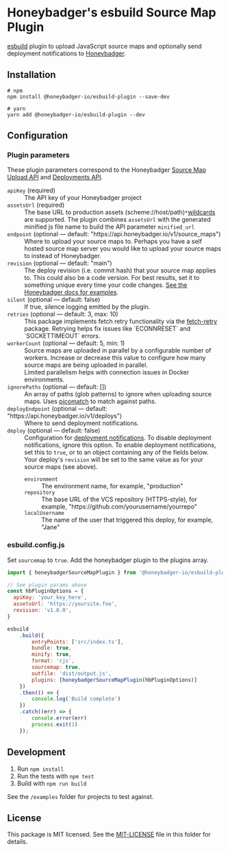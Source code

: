 # Honeybadger's esbuild Source Map Plugin

[esbuild](https://esbuild.github.io/) plugin to upload JavaScript
source maps and optionally send deployment notifications to [Honeybadger](https://docs.honeybadger.io/lib/javascript/guides/using-source-maps/).

## Installation

```
# npm
npm install @honeybadger-io/esbuild-plugin --save-dev

# yarn
yarn add @honeybadger-io/esbuild-plugin --dev
```


## Configuration

### Plugin parameters

These plugin parameters correspond to the Honeybadger [Source Map Upload API](https://docs.honeybadger.io/api/reporting-source-maps/) and [Deployments API](https://docs.honeybadger.io/api/reporting-deployments/).

<dl>
  <dt><code>apiKey</code> (required)</dt>
  <dd>The API key of your Honeybadger project</dd>

  <dt><code>assetsUrl</code> (required)</dt>
  <dd>The base URL to production assets (scheme://host/path)<code>*</code><a href="https://docs.honeybadger.io/api/reporting-source-maps/#wildcards">wildcards</a> are supported. The plugin combines <code>assetsUrl</code> with the generated minified js file name to build the API parameter <code>minified_url</code></dd>

  <dt><code>endpoint</code> (optional &mdash; default: "https://api.honeybadger.io/v1/source_maps")</dt>
  <dd>Where to upload your source maps to. Perhaps you have a self hosted
  source map server you would like to upload your source maps to instead
  of Honeybadger.</dd>

  <dt><code>revision</code> (optional &mdash; default: "main")</dt>
  <dd>The deploy revision (i.e. commit hash) that your source map applies to. This could also be a code version. For best results, set it to something unique every time your code changes. <a href="https://docs.honeybadger.io/lib/javascript/guides/using-source-maps.html#versioning-your-project">See the Honeybadger docs for examples</a>.</dd>

  <dt><code>silent</code> (optional &mdash; default: false)</dt>
  <dd>If true, silence logging emitted by the plugin.</dd>

  <dt><code>retries</code> (optional &mdash; default: 3, max: 10)</dt>
  <dd>This package implements fetch retry functionality via the <a href="https://github.com/vercel/fetch-retry">fetch-retry</a> package. Retrying helps fix issues like `ECONNRESET` and `SOCKETTIMEOUT` errors.
  </dd>

  <dt><code>workerCount</code> (optional &mdash; default: 5, min: 1)</dt>
  <dd>Source maps are uploaded in parallel by a configurable number of 
  workers. Increase or decrease this value to configure how many source maps
  are being uploaded in parallel.</br>
  Limited parallelism helps with connection issues in Docker environments.</dd>

  <dt><code>ignorePaths</code> (optional &mdash; default: [])</dt>
  <dd>An array of paths (glob patterns) to ignore when uploading source maps. Uses <a href="https://github.com/micromatch/picomatch">picomatch</a> to match against paths. 
  </dd>

  <dt><code>deployEndpoint</code> (optional &mdash; default: "https://api.honeybadger.io/v1/deploys")</dt>
  <dd>Where to send deployment notifications.</dd>

  <dt><code>deploy</code> (optional &mdash; default: false)</dt>
  <dd>
  Configuration for <a href="https://docs.honeybadger.io/api/reporting-deployments/">deployment notifications</a>. To disable deployment notifications, ignore this option. To enable deployment notifications, set this to <code>true</code>, or to an object containing any of the fields below. Your deploy's <code>revision</code> will be set to the same value as for your source maps (see above). 

  <dl>
    <dt><code>environment</code></dt>
    <dd>The environment name, for example, "production"</dd>
    <dt><code>repository</code></dt>
    <dd>The base URL of the VCS repository (HTTPS-style), for example, "https://github.com/yourusername/yourrepo"</dd>
    <dt><code>localUsername</code></dt>
    <dd>The name of the user that triggered this deploy, for example, "Jane"</dd>
  </dl>
  </dd>
</dl>

### esbuild.config.js
Set `sourcemap` to `true`. Add the honeybadger plugin to the plugins array.
```javascript
import { honeybadgerSourceMapPlugin } from '@honeybadger-io/esbuild-plugin'

// See plugin params above
const hbPluginOptions = {
  apiKey: 'your_key_here', 
  assetsUrl: 'https://yoursite.foo', 
  revision: 'v1.0.0',
}

esbuild
    .build({
        entryPoints: ['src/index.ts'],
        bundle: true,
        minify: true,
        format: 'cjs',
        sourcemap: true,
        outfile: 'dist/output.js',
        plugins: [honeybadgerSourceMapPlugin(hbPluginOptions)]
    })
    .then(() => {
        console.log('Build complete')
    })
    .catch((err) => {
        console.error(err)
        process.exit(1)
    });
```

## Development

1. Run `npm install`
2. Run the tests with `npm test`
3. Build with `npm run build`

See the `/examples` folder for projects to test against.

## License

This package is MIT licensed. See the [MIT-LICENSE](./MIT-LICENSE) file in this folder for details.
